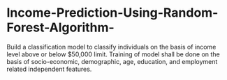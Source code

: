 # Income-Prediction-Using-Random-Forest-Algorithm-

Build a classification model to classify individuals on the basis of income level above or below $50,000 limit. Training of model shall be done on the basis of socio-economic, demographic, age, education, and employment related independent features. 

